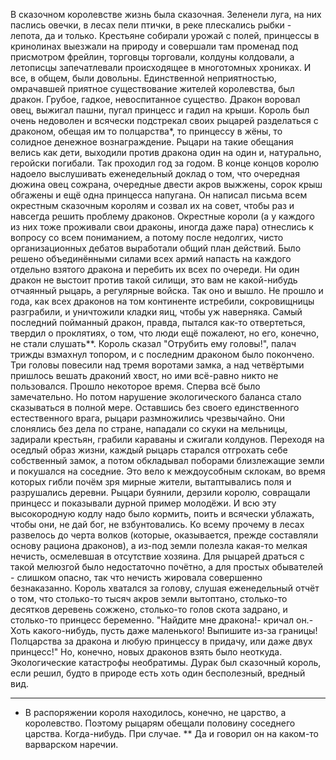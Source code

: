   В сказочном королевстве жизнь была сказочная. Зеленели луга, на них паслись овечки, в лесах пели птички, в реке плескались рыбки - лепота, да и только. Крестьяне собирали урожай с полей, принцессы в кринолинах выезжали на природу и совершали там променад под присмотром фрейлин, торговцы торговали, колдуны колдовали, а летописцы запечатлевали происходящее в многотомных хрониках. И все, в общем, были довольны.
Единственной неприятностью, омрачавшей приятное существование жителей королевства, был дракон. Грубое, гадкое, невоспитанное существо. Дракон воровал овец, выжигал пашни, пугал принцесс и гадил на крыши. Король был очень недоволен и всячески подстрекал своих рыцарей разделаться с драконом, обещая им то полцарства*, то принцессу в жёны, то солидное денежное вознаграждение. Рыцари на такие обещания велись как дети, выходили против дракона один на один и, натурально, геройски погибали. Так проходил год за годом.
В конце концов королю надоело выслушивать еженедельный доклад о том, что очередная дюжина овец сожрана, очередные двести акров выжжены, сорок крыш обгажены и ещё одна принцесса напугана. Он написал письма всем окрестным сказочным королям и созвал их на совет, чтобы раз и навсегда решить проблему драконов. Окрестные короли (а у каждого из них тоже проживали свои драконы, иногда даже пара) отнеслись к вопросу со всем пониманием, а потому после недолгих, чисто организационных дебатов выработали общий план действий. Было решено объединёнными силами всех армий напасть на каждого отдельно взятого дракона и перебить их всех по очереди. Ни один дракон не выстоит против такой силищи, это вам не какой-нибудь отчаянный рыцарь, а регулярные войска.
Так оно и вышло. Не прошло и года, как всех драконов на том континенте истребили, сокровищницы разграбили, и уничтожили кладки яиц, чтобы уж наверняка. Самый последний пойманный дракон, правда, пытался как-то отвертеться, твердил о проклятиях, о том, что люди ещё пожалеют, но его, конечно, не стали слушать**. Король сказал "Отрубить ему головы!", палач трижды взмахнул топором, и с последним драконом было покончено. Три головы повесили над тремя воротами замка, а над четвёртыми пришлось вешать драконий хвост, но ими всё-равно никто не пользовался.
Прошло некоторое время. Сперва всё было замечательно. Но потом нарушение экологического баланса стало сказываться в полной мере.
Оставшись без своего единственного естественного врага, рыцари размножились чрезвычайно. Они слонялись без дела по стране, нападали со скуки на мельницы, задирали крестьян, грабили караваны и сжигали колдунов. Переходя на оседлый образ жизни, каждый рыцарь старался отгрохать себе собственный замок, а потом обкладывал поборами близлежащие земли и покушался на соседние. Это вело к междоусобным склокам, во время которых гибли почём зря мирные жители, вытаптывались поля и разрушались деревни. Рыцари буянили, дерзили королю, совращали принцесс и показывали дурной пример молодёжи. И всю эту высокородную кодлу надо было кормить, поить и всячески ублажать, чтобы они, не дай бог, не взбунтовались.
Ко всему прочему в лесах развелось до черта волков (которые, оказывается, прежде составляли основу рациона драконов), а из-под земли полезла какая-то мелкая нечисть, осмелевшая в отсутствие хозяина. Для рыцарей драться с такой мелюзгой было недостаточно почётно, а для простых обывателей - слишком опасно, так что нечисть жировала совершенно безнаказанно.
Король хватался за голову, слушая еженедельный отчёт о том, что столько-то тысяч акров земли вытоптано, столько-то десятков деревень сожжено, столько-то голов скота задрано, и столько-то принцесс беременно. "Найдите мне дракона!- кричал он.- Хоть какого-нибудь, пусть даже маленького! Выпишите из-за границы! Полцарства за дракона и любую принцессу в придачу, или даже двух принцесс!"
Но, конечно, новых драконов взять было неоткуда. Экологические катастрофы необратимы.
Дурак был сказочный король, если решил, будто в природе есть хоть один бесполезный, вредный вид.

-------------------------
* В распоряжении короля находилось, конечно, не царство, а королевство. Поэтому рыцарям обещали половину соседнего царства. Когда-нибудь. При случае.
** Да и говорил он на каком-то варварском наречии.      